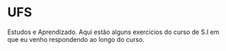 # UFS
 Estudos e Aprendizado.
 Aqui estão alguns exercicios do curso de S.I em que eu venho respondendo ao longo do curso.
